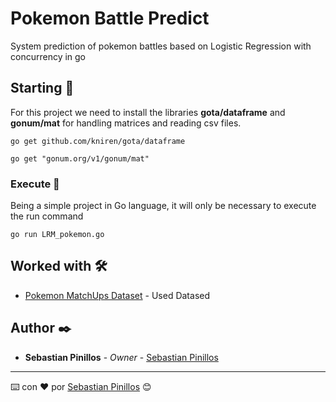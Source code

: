 
# Pokemon Battle Predict

System prediction of pokemon battles based on Logistic Regression with concurrency in go

## Starting 🚀

For this project we need to install the libraries **gota/dataframe** and **gonum/mat** for handling matrices and reading csv files.

```
go get github.com/kniren/gota/dataframe
```

```
go get "gonum.org/v1/gonum/mat"
```

### Execute 🔧

Being a simple project in Go language, it will only be necessary to execute the run command

```
go run LRM_pokemon.go
```
## Worked with 🛠️

* [Pokemon MatchUps Dataset](www.kaggle.com/dataset/a2ca6d459ebb853784a3661a007c76ad473d068ea3257b195ab6d16ddfa30b36) - Used Datased 

## Author ✒️

* **Sebastian Pinillos** - *Owner* - [Sebastian Pinillos](https://github.com/SebastianWGN)

---
⌨️ con ❤️ por [Sebastian Pinillos](https://github.com/SebastianWGN) 😊
